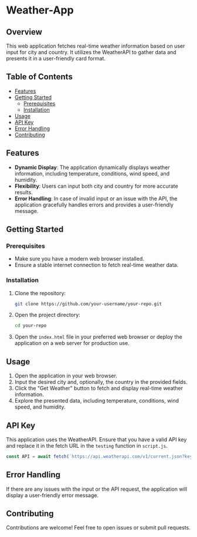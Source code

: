 # Weather-App

## Overview

This web application fetches real-time weather information based on user input for city and country. It utilizes the WeatherAPI to gather data and presents it in a user-friendly card format.

## Table of Contents

- [Features](#features)
- [Getting Started](#getting-started)
  - [Prerequisites](#prerequisites)
  - [Installation](#installation)
- [Usage](#usage)
- [API Key](#api-key)
- [Error Handling](#error-handling)
- [Contributing](#contributing)

## Features

- **Dynamic Display**: The application dynamically displays weather information, including temperature, conditions, wind speed, and humidity.
- **Flexibility**: Users can input both city and country for more accurate results.
- **Error Handling**: In case of invalid input or an issue with the API, the application gracefully handles errors and provides a user-friendly message.

## Getting Started

### Prerequisites

- Make sure you have a modern web browser installed.
- Ensure a stable internet connection to fetch real-time weather data.

### Installation

1. Clone the repository:

   ```bash
   git clone https://github.com/your-username/your-repo.git
   ```

2. Open the project directory:

   ```bash
   cd your-repo
   ```

3. Open the `index.html` file in your preferred web browser or deploy the application on a web server for production use.

## Usage

1. Open the application in your web browser.
2. Input the desired city and, optionally, the country in the provided fields.
3. Click the "Get Weather" button to fetch and display real-time weather information.
4. Explore the presented data, including temperature, conditions, wind speed, and humidity.

## API Key

This application uses the WeatherAPI. Ensure that you have a valid API key and replace it in the fetch URL in the `testing` function in `script.js`.

```javascript
const API = await fetch(`https://api.weatherapi.com/v1/current.json?key=YOUR_API_KEY&q=${cityName},${countryName}`);
```

## Error Handling

If there are any issues with the input or the API request, the application will display a user-friendly error message.

## Contributing

Contributions are welcome! Feel free to open issues or submit pull requests.
